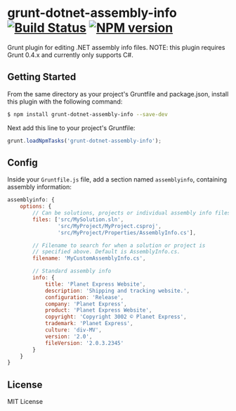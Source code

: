 # grunt-dotnet-assembly-info [![Build Status](https://api.travis-ci.org/mikeobrien/grunt-dotnet-assembly-info.png?branch=master)](https://travis-ci.org/mikeobrien/grunt-dotnet-assembly-info) [![NPM version](https://badge.fury.io/js/grunt-dotnet-assembly-info.png)](https://npmjs.org/package/grunt-dotnet-assembly-info)
Grunt plugin for editing .NET assembly info files.
NOTE: this plugin requires Grunt 0.4.x and currently only supports C#.

## Getting Started
From the same directory as your project's Gruntfile and package.json, install
this plugin with the following command:

```bash
$ npm install grunt-dotnet-assembly-info --save-dev
```

Next add this line to your project's Gruntfile:

```js
grunt.loadNpmTasks('grunt-dotnet-assembly-info');
```

## Config
Inside your `Gruntfile.js` file, add a section named `assemblyinfo`, containing
assembly information:

```js
assemblyinfo: {
    options: {
        // Can be solutions, projects or individual assembly info files
        files: ['src/MySolution.sln', 
                'src/MyProject/MyProject.csproj', 
                'src/MyProject/Properties/AssemblyInfo.cs'],

        // Filename to search for when a solution or project is 
        // specified above. Default is AssemblyInfo.cs.
        filename: 'MyCustomAssemblyInfo.cs', 

        // Standard assembly info
        info: {
            title: 'Planet Express Website', 
            description: 'Shipping and tracking website.', 
            configuration: 'Release', 
            company: 'Planet Express', 
            product: 'Planet Express Website', 
            copyright: 'Copyright 3002 © Planet Express', 
            trademark: 'Planet Express', 
            culture: 'div-MV',
            version: '2.0', 
            fileVersion: '2.0.3.2345'
        }
    }
}
```

## License
MIT License